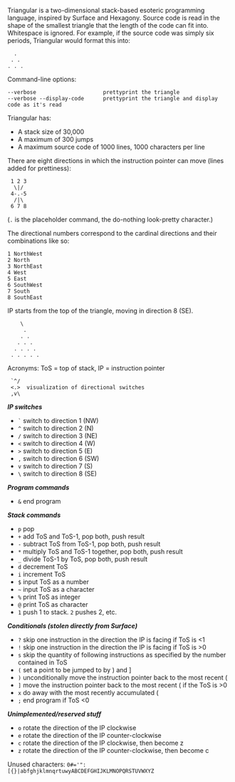 Triangular is a two-dimensional stack-based esoteric programming language, inspired by Surface and Hexagony.
Source code is read in the shape of the smallest triangle that the length of the code can fit into. Whitespace is ignored.
For example, if the source code was simply six periods, Triangular would format this into:

      .
     . .
    . . .

Command-line options:

    --verbose                     prettyprint the triangle
    --verbose --display-code      prettyprint the triangle and display code as it's read

Triangular has:

 - A stack size of 30,000
 - A maximum of 300 jumps
 - A maximum source code of 1000 lines, 1000 characters per line

There are eight directions in which the instruction pointer can move (lines added for prettiness):

     1 2 3
      \|/
     4-.-5
      /|\
     6 7 8

(`.` is the placeholder command, the do-nothing look-pretty character.)

The directional numbers correspond to the cardinal directions and their combinations like so:

    1 NorthWest
    2 North
    3 NorthEast
    4 West
    5 East
    6 SouthWest
    7 South
    8 SouthEast

IP starts from the top of the triangle, moving in direction 8 (SE).

        \
         .
        . .
       . . .
      . . . .
     . . . . .

Acronyms: ToS = top of stack, IP = instruction pointer

     `^/
     <.>  visualization of directional switches
     ,v\

***IP switches***

- `` ` `` switch to direction 1 (NW)
- `^` switch to direction 2 (N)
- `/` switch to direction 3 (NE)
- `<` switch to direction 4 (W)
- `>` switch to direction 5 (E)
- `,` switch to direction 6 (SW)
- `v` switch to direction 7 (S)
- ``\`` switch to direction 8 (SE)

***Program commands***

- `&` end program

***Stack commands***

- `p` pop
- `+` add ToS and ToS-1, pop both, push result
- `-` subtract ToS from ToS-1, pop both, push result
- `*` multiply ToS and ToS-1 together, pop both, push result
- `_` divide ToS-1 by ToS, pop both, push result
- `d` decrement ToS
- `i` increment ToS
- `$` input ToS as a number
- `~` input ToS as a character
- `%` print ToS as integer
- `@` print ToS as character
- `1` push 1 to stack. `2` pushes 2, etc.

***Conditionals (stolen directly from Surface)***

- `?` skip one instruction in the direction the IP is facing if ToS is <1
- `!` skip one instruction in the direction the IP is facing if ToS is >0
- `s` skip the quantity of following instructions as specified by the number contained in ToS
- `(` set a point to be jumped to by ) and ]
- `)` unconditionally move the instruction pointer back to the most recent (
- `]` move the instruction pointer back to the most recent ( if the ToS is >0
- `x` do away with the most recently accumulated (
- `;` end program if ToS <0

***Unimplemented/reserved stuff***

- `o` rotate the direction of the IP clockwise
- `e` rotate the direction of the IP counter-clockwise
- `c` rotate the direction of the IP clockwise, then become z
- `z` rotate the direction of the IP counter-clockwise, then become c

Unused characters: `0#='":[{}|abfghjklmnqrtuwyABCDEFGHIJKLMNOPQRSTUVWXYZ`
